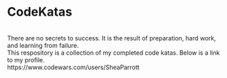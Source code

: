 # CodeKatas
<br/>
There are no secrets to success. It is the result of preparation, hard work, and learning from failure.
<br/>
This respository is a collection of my completed code katas. Below is a link to my profile. 
<br/>
https://www.codewars.com/users/SheaParrott
